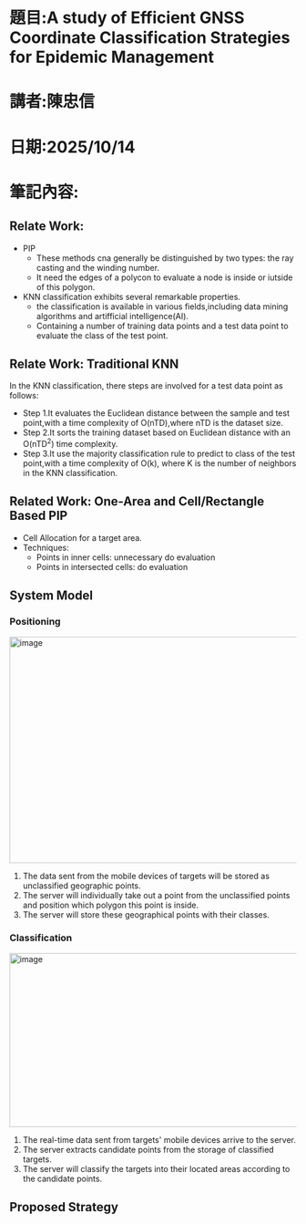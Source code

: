 # 題目:A study of Efficient GNSS Coordinate Classification Strategies for Epidemic Management
# 講者:陳忠信
# 日期:2025/10/14
# 筆記內容:
## Relate Work:
* PIP
  * These methods cna generally be distinguished by two types: the ray casting and the winding number.
  * It need the edges of a polycon to evaluate a node is inside or iutside of this polygon.
* KNN classification exhibits several remarkable properties.
  * the classification is available in various fields,including data mining algorithms and artifficial intelligence(AI).
  * Containing a number of training data points and a test data point to evaluate the class of the test point.
## Relate Work: Traditional KNN
In the KNN classification, there steps are involved for a test data point as follows:
* Step 1.It evaluates the Euclidean distance between the sample and test point,with a time complexity of O(nTD),where nTD is the dataset size.
* Step 2.It sorts the training dataset based on Euclidean distance with an O(nTD<sup>2</sup>) time complexity.
* Step 3.It use the majority classification rule to predict to class of the test point,with a time complexity of O(k), where K is the number of neighbors in the KNN classification.

## Related Work: One-Area and Cell/Rectangle Based PIP
* Cell Allocation for a target area.
* Techniques:
  * Points in inner cells: unnecessary do evaluation
  * Points in intersected cells: do evaluation
## System Model
### Positioning
<img width="1321" height="397" alt="image" src="https://github.com/user-attachments/assets/781e5b80-ebd0-44c5-883a-41376ee27018" />

1. The data sent from the mobile devices of targets will be stored as unclassified geographic points.
2. The server will individually take out a point from the unclassified points and position which polygon this point is inside.
3. The server will store these geographical points with their classes.
### Classification
<img width="760" height="305" alt="image" src="https://github.com/user-attachments/assets/6445ffbb-1046-45bf-b8b3-6727937cc05c" />

1. The real-time data sent from targets' mobile devices arrive to the server.
2. The server extracts candidate points from the storage of classified targets.
3. The server will classify the targets into their located areas according to the candidate points.
## Proposed Strategy  
